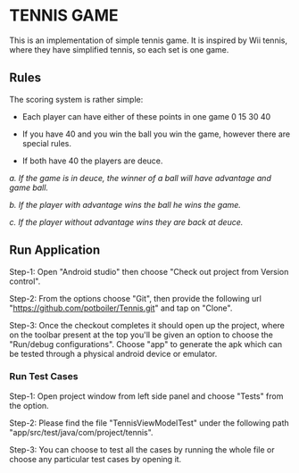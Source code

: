 # TENNIS GAME

This is an implementation of simple tennis game. It is inspired by Wii tennis, where they have simplified tennis, so each set is one game.

## Rules

The scoring system is rather simple:

* Each player can have either of these points in one game 0 15 30 40

* If you have 40 and you win the ball you win the game, however there are special rules.

* If both have 40 the players are deuce.

*a. If the game is in deuce, the winner of a ball will have advantage and game ball.*

*b. If the player with advantage wins the ball he wins the game.*

*c. If the player without advantage wins they are back at deuce.*

## Run Application

Step-1: Open "Android studio" then choose "Check out project from Version control".

Step-2: From the options choose "Git", then provide the following url "https://github.com/potboiler/Tennis.git" and tap on "Clone".

Step-3: Once the checkout completes it should open up the project, where on the toolbar present at the top you'll be given an option to choose the "Run/debug configurations".
Choose "app" to generate the apk which can be tested through a physical android device or emulator.

### Run Test Cases

Step-1: Open project window from left side panel and choose "Tests" from the option.

Step-2: Please find the file "TennisViewModelTest" under the following path "app/src/test/java/com/project/tennis".

Step-3: You can choose to test all the cases by running the whole file or choose any particular test cases by opening it.
